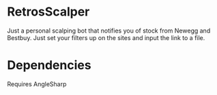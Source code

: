# RetrosScalper
Just a personal scalping bot that notifies you of stock from Newegg and Bestbuy. Just set your filters up on the sites and input the link to a file.

# Dependencies
Requires AngleSharp
